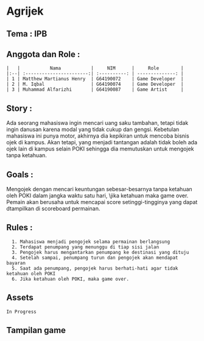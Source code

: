 # Agrijek

## Tema : IPB

## Anggota dan Role :
    |   |           Nama           |     NIM      |     Role        |
    |:--| :-----------------------:| :----------: | --------------: |
    | 1 | Matthew Martianus Henry  | G64190072    | Game Developer  |
    | 2 | M. Iqbal                 | G64190074    | Game Developer  |
    | 3 | Muhammad Alfarizhi       | G64190087    | Game Artist     | 

## Story :
Ada seorang mahasiswa ingin mencari uang saku tambahan, tetapi tidak ingin danusan karena modal yang tidak cukup dan gengsi.
Kebetulan mahasiswa ini punya motor, akhirnya dia kepikiran untuk mencoba bisnis ojek di kampus. Akan tetapi, yang menjadi tantangan adalah tidak boleh ada ojek lain di kampus selain POKI sehingga dia memutuskan untuk mengojek tanpa ketahuan.
     
## Goals :
Mengojek dengan mencari keuntungan sebesar-besarnya tanpa ketahuan oleh POKI dalam jangka waktu satu hari, \jika ketahuan maka game over. Pemain akan berusaha        untuk mencapai score setinggi-tingginya yang dapat dtampilkan di scoreboard permainan.
     
## Rules :
      1. Mahasiswa menjadi pengojek selama permainan berlangsung
      2. Terdapat penumpang yang menunggu di tiap sisi jalan 
      3. Pengojek harus mengantarkan penumpang ke destinasi yang dituju
      4. Setelah sampai, penumpang turun dan pengojek akan mendapat bayaran
      5. Saat ada penumpang, pengojek harus berhati-hati agar tidak ketahuan oleh POKI
      6. Jika ketahuan oleh POKI, maka game over.

## Assets
    In Progress
    
## Tampilan game
